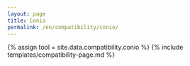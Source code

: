 ```yaml
---
layout: page
title: Conio
permalink: /en/compatibility/conio/
---
```

{% assign tool = site.data.compatibility.conio %}
{% include templates/compatibility-page.md %}
